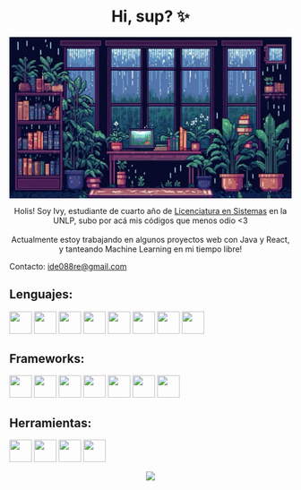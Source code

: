<h1 align="center">Hi, sup? ✨</h1>
<p align="center">
  <img align="center" width="550" src="bkgd.jpg" alt="Cozy Room"/>
</p>
<p align="center">
  Holis! Soy Ivy, estudiante de cuarto año de <a href="https://www.info.unlp.edu.ar/licenciatura-en-sistemas-plan-2021/">Licenciatura en Sistemas</a> en la UNLP, subo por acá mis códigos que menos odio &lt;3
  <br>
  <br>
  Actualmente estoy trabajando en algunos proyectos web con Java y React, y tanteando Machine Learning en mi tiempo libre!
</p>
<p>Contacto: <a href="mailto:ide088re@gmail.com">ide088re@gmail.com</a></p>
<h2>Lenguajes:</h2>
<p>
<img src="https://cdn.jsdelivr.net/gh/devicons/devicon/icons/java/java-original.svg" width="40" height="40"/>
<img src="https://cdn.jsdelivr.net/gh/devicons/devicon/icons/python/python-original.svg" width="40" height="40"/>
<img src="https://cdn.jsdelivr.net/gh/devicons/devicon/icons/csharp/csharp-original.svg" width="40" height="40"/>
<img src="https://cdn.jsdelivr.net/gh/devicons/devicon/icons/mysql/mysql-original-wordmark.svg" width="40" height="40"/>
<img src="https://cdn.jsdelivr.net/gh/devicons/devicon/icons/sqlalchemy/sqlalchemy-original.svg" width="40" height="40"/>
<img src="https://cdn.jsdelivr.net/gh/devicons/devicon/icons/html5/html5-original.svg" width="40" height="40"/>
<img src="https://cdn.jsdelivr.net/gh/devicons/devicon/icons/css3/css3-original.svg" width="40" height="40"/>
<img src="https://cdn.jsdelivr.net/gh/devicons/devicon/icons/typescript/typescript-original.svg" width="40" height="40"/>
</p>
<h2>Frameworks:</h2>
<p>
<img src="https://cdn.jsdelivr.net/gh/devicons/devicon/icons/spring/spring-original.svg" width="40" height="40"/>
<img src="https://cdn.jsdelivr.net/gh/devicons/devicon/icons/react/react-original.svg" width="40" height="40"/>
<img src="https://cdn.simpleicons.org/flask/white" width="40" height="40" />
<img src="https://cdn.jsdelivr.net/gh/devicons/devicon/icons/dotnetcore/dotnetcore-original.svg" width="40" height="40"/>
<img src="https://cdn.jsdelivr.net/gh/devicons/devicon/icons/blazor/blazor-original.svg" width="40" height="40"/>
<img src="https://cdn.jsdelivr.net/gh/devicons/devicon/icons/vuejs/vuejs-original.svg" width="40" height="40"/>
<img src="https://cdn.jsdelivr.net/gh/devicons/devicon/icons/tailwindcss/tailwindcss-original.svg" width="40" height="40"/>
</p>
<h2>Herramientas:</h2>
<p>
<img src="https://cdn.jsdelivr.net/gh/devicons/devicon/icons/docker/docker-original.svg" width="40" height="40"/>
<img src="https://cdn.jsdelivr.net/gh/devicons/devicon/icons/poetry/poetry-original.svg" width="40" height="40"/>
<img src="https://cdn.jsdelivr.net/gh/devicons/devicon/icons/github/github-original.svg" width="40" height="40"/>
<img src="https://cdn.jsdelivr.net/gh/devicons/devicon/icons/gitlab/gitlab-original.svg" width="40" height="40"/>
</p>
<p align="center" height="100px" ><img src="https://github-readme-stats.vercel.app/api/top-langs/?username=LavOwl&langs_count=8&theme=dark&layout=compact"/></p>

